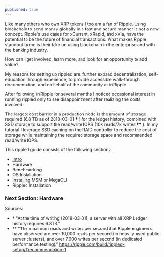 ```yaml
---
published: true
---
```

Like many others who own XRP tokens I too am a fan of Ripple.  Using blockchain to send money globally in a fast and secure manner is not a new concept.  Ripple's use cases for xCurrent, xRapid, and xVia, have the potential to be the future of financial transactions.  What makes Ripple standout to me is their take on using blockchain in the enterprise and with the banking industry.  

How can I get involved, learn more, and look for an opportunity to add value?

My reasons for setting up rippled are: further expand decentralization, self-education through experience, to provide accessible walk-through documentation, and on behalf of the community at /r/Ripple.  

After following /r/Ripple for several months I noticed occasional interest in running rippled only to see disappointment after realizing the costs involved.

The largest cost barrier in a production node is the amount of storage required (6.8 TB as of 2018-03-01 **†** ) for the ledger history, combined with SSD storage to support the read/write IOPS (10k reads/7k writes **††** ).  In my tutorial I leverage SSD caching on the RAID controller to reduce the cost of storage while maintaining the required storage space and recommended read/write IOPS.  

This rippled guide consists of the following sections:

- [Intro](https://subreddit.github.io/Intro-Building-A-Rippled-Server/)
- Hardware
- Benchmarking
- OS Installation
- Installing MSM or MegaCLI
- Rippled Installation


### Next Section: Hardware


Sources: 
- † "At the time of writing (2018-03-01), a server with all XRP Ledger history requires 6.8TB."
- †† "The maximum reads and writes per second that Ripple engineers have observed are over 10,000 reads per second (in heavily-used public server clusters), and over 7,000 writes per second (in dedicated performance testing)." https://ripple.com/build/rippled-setup/#recommendation-1
